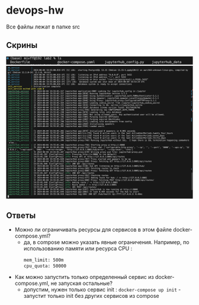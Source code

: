 # devops-hw
Все файлы лежат в папке src

## Скрины 
![folder](./src/fldr.png)
![run](./src/run.png)
## Ответы
- Можно ли ограничивать ресурсы для сервисов в этом файле docker-compose.yml?
  - да, в compose можно указать явные ограничения. Например, по использованию памяти или ресурса CPU :
     ```
    mem_limit: 500m 
    cpu_quota: 50000
     ```
- Как можно запустить только определенный сервис из docker-compose.yml, не запуская остальные?
  - допустим, нужен только сервис init : ``` docker-compose up init ``` - запустит только init без других сервисов из compose

